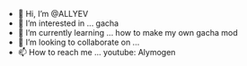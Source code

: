 - 👋 Hi, I’m @ALLYEV
- 👀 I’m interested in ... gacha
- 🌱 I’m currently learning ... how to make my own gacha mod
- 💞️ I’m looking to collaborate on ...
- 📫 How to reach me ... youtube: Alymogen

<!---
ALLYEV/ALLYEV is a ✨ special ✨ repository because its `README.md` (this file) appears on your GitHub profile.
You can click the Preview link to take a look at your changes.
--->
